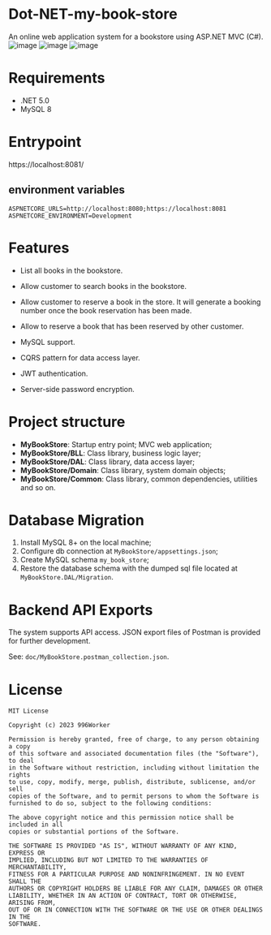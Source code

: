 # Dot-NET-my-book-store
An online web application system for a bookstore using ASP.NET MVC (C#). 
![image](https://user-images.githubusercontent.com/69796042/218667629-c4c9cf80-27a8-4c39-9b78-1b138979ab04.jpeg)
![image](https://user-images.githubusercontent.com/69796042/218667745-a6876788-2bd6-423d-8a13-f1458763217c.jpeg)
![image](https://user-images.githubusercontent.com/69796042/218667786-bf192d4a-453f-45e6-93ae-b0c751104811.jpeg)

# Requirements
- .NET 5.0
- MySQL 8

# Entrypoint
https://localhost:8081/

## environment variables
`ASPNETCORE_URLS=http://localhost:8080;https://localhost:8081 ASPNETCORE_ENVIRONMENT=Development`

# Features
- List all books in the bookstore.

- Allow customer to search books in the bookstore.

- Allow customer to reserve a book in the store. It will generate a booking number once the book reservation has been made.

- Allow to reserve a book that has been reserved by other customer.

- MySQL support.

- CQRS pattern for data access layer.

- JWT authentication.

- Server-side password encryption.

# Project structure

- **MyBookStore**: Startup entry point; MVC web application;
- **MyBookStore/BLL**: Class library, business logic layer;
- **MyBookStore/DAL**: Class library, data access layer;
- **MyBookStore/Domain**: Class library, system domain objects;
- **MyBookStore/Common**: Class library, common dependencies, utilities and so on.

# Database Migration
1. Install MySQL 8+ on the local machine;
2. Configure db connection at `MyBookStore/appsettings.json`;
3. Create MySQL schema `my_book_store`;
4. Restore the database schema with the dumped sql file located at `MyBookStore.DAL/Migration`. 

# Backend API Exports
The system supports API access. JSON export files of Postman is provided for further development.

See: `doc/MyBookStore.postman_collection.json`.

# License
```
MIT License

Copyright (c) 2023 996Worker

Permission is hereby granted, free of charge, to any person obtaining a copy
of this software and associated documentation files (the "Software"), to deal
in the Software without restriction, including without limitation the rights
to use, copy, modify, merge, publish, distribute, sublicense, and/or sell
copies of the Software, and to permit persons to whom the Software is
furnished to do so, subject to the following conditions:

The above copyright notice and this permission notice shall be included in all
copies or substantial portions of the Software.

THE SOFTWARE IS PROVIDED "AS IS", WITHOUT WARRANTY OF ANY KIND, EXPRESS OR
IMPLIED, INCLUDING BUT NOT LIMITED TO THE WARRANTIES OF MERCHANTABILITY,
FITNESS FOR A PARTICULAR PURPOSE AND NONINFRINGEMENT. IN NO EVENT SHALL THE
AUTHORS OR COPYRIGHT HOLDERS BE LIABLE FOR ANY CLAIM, DAMAGES OR OTHER
LIABILITY, WHETHER IN AN ACTION OF CONTRACT, TORT OR OTHERWISE, ARISING FROM,
OUT OF OR IN CONNECTION WITH THE SOFTWARE OR THE USE OR OTHER DEALINGS IN THE
SOFTWARE.
```

